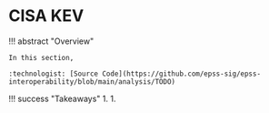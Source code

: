 # CISA KEV

!!! abstract "Overview"

    In this section, 

    :technologist: [Source Code](https://github.com/epss-sig/epss-interoperability/blob/main/analysis/TODO) 



!!! success "Takeaways"
    1.
    1. 